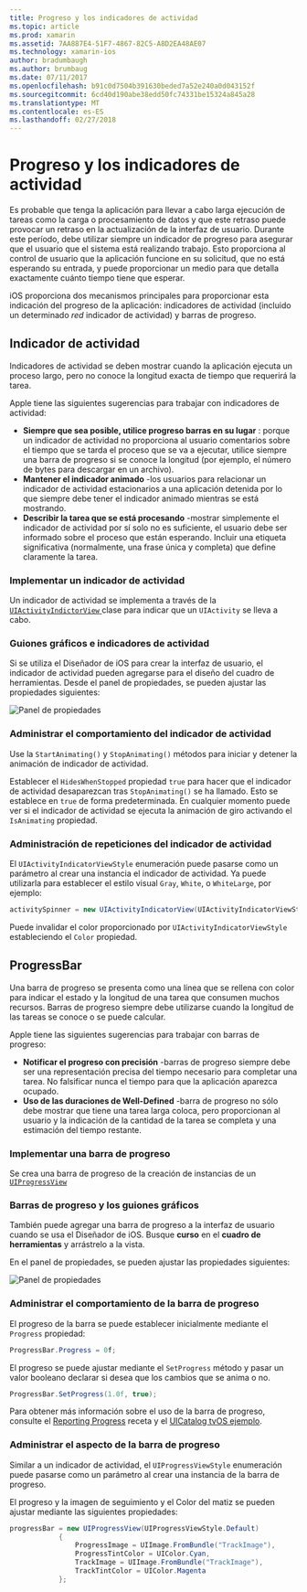 ```yaml
---
title: Progreso y los indicadores de actividad
ms.topic: article
ms.prod: xamarin
ms.assetid: 7AA887E4-51F7-4867-82C5-A8D2EA48AE07
ms.technology: xamarin-ios
author: bradumbaugh
ms.author: brumbaug
ms.date: 07/11/2017
ms.openlocfilehash: b91c0d7504b391630beded7a52e240a0d043152f
ms.sourcegitcommit: 6cd40d190abe38edd50fc74331be15324a845a28
ms.translationtype: MT
ms.contentlocale: es-ES
ms.lasthandoff: 02/27/2018
---
```

# <a name="progress-and-activity-indicators"></a>Progreso y los indicadores de actividad

Es probable que tenga la aplicación para llevar a cabo larga ejecución de tareas como la carga o procesamiento de datos y que este retraso puede provocar un retraso en la actualización de la interfaz de usuario. Durante este período, debe utilizar siempre un indicador de progreso para asegurar que el usuario que el sistema está realizando trabajo. Esto proporciona al control de usuario que la aplicación funcione en su solicitud, que no está esperando su entrada, y puede proporcionar un medio para que detalla exactamente cuánto tiempo tiene que esperar.

iOS proporciona dos mecanismos principales para proporcionar esta indicación del progreso de la aplicación: indicadores de actividad (incluido un determinado _red_ indicador de actividad) y barras de progreso.

## <a name="activity-indicator"></a>Indicador de actividad

Indicadores de actividad se deben mostrar cuando la aplicación ejecuta un proceso largo, pero no conoce la longitud exacta de tiempo que requerirá la tarea.

Apple tiene las siguientes sugerencias para trabajar con indicadores de actividad:

- **Siempre que sea posible, utilice progreso barras en su lugar** : porque un indicador de actividad no proporciona al usuario comentarios sobre el tiempo que se tarda el proceso que se va a ejecutar, utilice siempre una barra de progreso si se conoce la longitud (por ejemplo, el número de bytes para descargar en un archivo).
- **Mantener el indicador animado** -los usuarios para relacionar un indicador de actividad estacionarios a una aplicación detenida por lo que siempre debe tener el indicador animado mientras se está mostrando.
- **Describir la tarea que se está procesando** -mostrar simplemente el indicador de actividad por sí solo no es suficiente, el usuario debe ser informado sobre el proceso que están esperando. Incluir una etiqueta significativa (normalmente, una frase única y completa) que define claramente la tarea.

### <a name="implementing-an-activity-indicator"></a>Implementar un indicador de actividad

Un indicador de actividad se implementa a través de la [ `UIActivityIndictorView` ](https://developer.xamarin.com/api/type/UIKit.UIActivityIndicatorView/) clase para indicar que un `UIActivity` se lleva a cabo.

### <a name="activity-indicators-and-storyboards"></a>Guiones gráficos e indicadores de actividad

Si se utiliza el Diseñador de iOS para crear la interfaz de usuario, el indicador de actividad pueden agregarse para el diseño del cuadro de herramientas. Desde el panel de propiedades, se pueden ajustar las propiedades siguientes:

![Panel de propiedades](progress-activity-indicator-images/progress-indicator1.png)

### <a name="managing-activity-indicator-behavior"></a>Administrar el comportamiento del indicador de actividad

Use la `StartAnimating()` y `StopAnimating()` métodos para iniciar y detener la animación de indicador de actividad.

Establecer el `HidesWhenStopped` propiedad `true` para hacer que el indicador de actividad desaparezcan tras `StopAnimating()` se ha llamado. Esto se establece en `true` de forma predeterminada. En cualquier momento puede ver si el indicador de actividad se ejecuta la animación de giro activando el `IsAnimating` propiedad. 


### <a name="managing-activity-indicator-appearances"></a>Administración de repeticiones del indicador de actividad

El `UIActivityIndicatorViewStyle` enumeración puede pasarse como un parámetro al crear una instancia el indicador de actividad. Ya puede utilizarla para establecer el estilo visual `Gray`, `White`, o `WhiteLarge`, por ejemplo:

```csharp
activitySpinner = new UIActivityIndicatorView(UIActivityIndicatorViewStyle.WhiteLarge);
```

Puede invalidar el color proporcionado por `UIActivityIndicatorViewStyle` estableciendo el `Color` propiedad.

## <a name="progress-bar"></a>ProgressBar

Una barra de progreso se presenta como una línea que se rellena con color para indicar el estado y la longitud de una tarea que consumen muchos recursos. Barras de progreso siempre debe utilizarse cuando la longitud de las tareas se conoce o se puede calcular.

Apple tiene las siguientes sugerencias para trabajar con barras de progreso:

- **Notificar el progreso con precisión** -barras de progreso siempre debe ser una representación precisa del tiempo necesario para completar una tarea. No falsificar nunca el tiempo para que la aplicación aparezca ocupado.
- **Uso de las duraciones de Well-Defined** -barra de progreso no sólo debe mostrar que tiene una tarea larga coloca, pero proporcionan al usuario y la indicación de la cantidad de la tarea se completa y una estimación del tiempo restante.

### <a name="implementing-an-progress-bar"></a>Implementar una barra de progreso

Se crea una barra de progreso de la creación de instancias de un [`UIProgressView`](https://developer.xamarin.com/api/type/UIKit.UIProgressView/)

### <a name="progress-bars-and-storyboards"></a>Barras de progreso y los guiones gráficos

También puede agregar una barra de progreso a la interfaz de usuario cuando se usa el Diseñador de iOS. Busque **curso** en el **cuadro de herramientas** y arrástrelo a la vista.

En el panel de propiedades, se pueden ajustar las propiedades siguientes:

![Panel de propiedades](progress-activity-indicator-images/progress-indicator3.png)


### <a name="managing-progress-bar-behavior"></a>Administrar el comportamiento de la barra de progreso

El progreso de la barra se puede establecer inicialmente mediante el `Progress` propiedad:

```csharp
ProgressBar.Progress = 0f;
```

El progreso se puede ajustar mediante el `SetProgress` método y pasar un valor booleano declarar si desea que los cambios que se anima o no.

```csharp
ProgressBar.SetProgress(1.0f, true);
```

Para obtener más información sobre el uso de la barra de progreso, consulte el [Reporting Progress](https://developer.xamarin.com/recipes/cross-platform/networking/download_progress/#Reporting_Progress_in_iOS) receta y el [UICatalog tvOS ejemplo](https://developer.xamarin.com/samples/monotouch/tvos/UICatalog/).

### <a name="managing-progress-bar-appearance"></a>Administrar el aspecto de la barra de progreso

Similar a un indicador de actividad, el `UIProgressViewStyle` enumeración puede pasarse como un parámetro al crear una instancia de la barra de progreso.

El progreso y la imagen de seguimiento y el Color del matiz se pueden ajustar mediante las siguientes propiedades:

```csharp
progressBar = new UIProgressView(UIProgressViewStyle.Default)
            {
                ProgressImage = UIImage.FromBundle("TrackImage"),
                ProgressTintColor = UIColor.Cyan,
                TrackImage = UIImage.FromBundle("TrackImage"),
                TrackTintColor = UIColor.Magenta
            }; 
```



